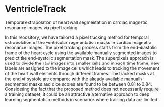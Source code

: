 # VentricleTrack
Temporal extrapolation of heart wall segmentation in cardiac magnetic resonance images via pixel tracking


In this repository, we have tailored a pixel tracking method for temporal extrapolation of the ventricular segmentation masks in cardiac magnetic resonance images. The pixel tracking process starts from the end-diastolic frame of the heart cycle using the available manually segmented images to predict the end-systolic segmentation mask. The superpixels approach is used to divide the raw images into smaller cells and in each time frame, new labels are assigned to the image cells which leads to tracking the movement of the heart wall elements through different frames. The tracked masks at the end of systole are compared with the already available manually segmented masks and dice scores are found to be between 0.81 to 0.84. Considering the fact that the proposed method does not necessarily require a training dataset, it could be an attractive alternative approach to deep learning segmentation methods in scenarios where training data are limited. 
